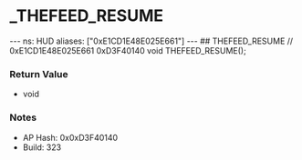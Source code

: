 # _THEFEED_RESUME

--- ns: HUD aliases: ["0xE1CD1E48E025E661"] --- ## THEFEED_RESUME  // 0xE1CD1E48E025E661 0xD3F40140 void THEFEED_RESUME();

### Return Value
* void

### Notes
* AP Hash: 0x0xD3F40140
* Build: 323

